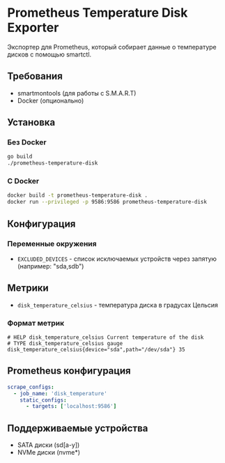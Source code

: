 # Prometheus Temperature Disk Exporter

Экспортер для Prometheus, который собирает данные о температуре дисков с помощью smartctl.

## Требования

- smartmontools (для работы с S.M.A.R.T)
- Docker (опционально)

## Установка

### Без Docker

```bash
go build
./prometheus-temperature-disk
```

### С Docker

```bash
docker build -t prometheus-temperature-disk .
docker run --privileged -p 9586:9586 prometheus-temperature-disk
```

## Конфигурация

### Переменные окружения

- `EXCLUDED_DEVICES` - список исключаемых устройств через запятую (например: "sda,sdb")

## Метрики

- `disk_temperature_celsius` - температура диска в градусах Цельсия

### Формат метрик

```
# HELP disk_temperature_celsius Current temperature of the disk
# TYPE disk_temperature_celsius gauge
disk_temperature_celsius{device="sda",path="/dev/sda"} 35
```

## Prometheus конфигурация

```yaml
scrape_configs:
  - job_name: 'disk_temperature'
    static_configs:
      - targets: ['localhost:9586']
```

## Поддерживаемые устройства

- SATA диски (sd[a-y])
- NVMe диски (nvme*)

